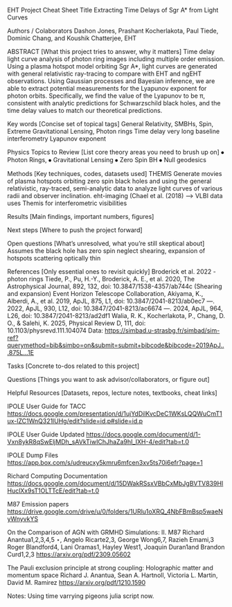 EHT Project Cheat Sheet
Title
Extracting Time Delays of Sgr A* from Light Curves

Authors / Colaborators
Dashon Jones, Prashant Kocherlakota, Paul Tiede, Dominic Chang, and Koushik Chatterjee, EHT

ABSTRACT
[What this project tries to answer, why it matters]
Time delay light curve analysis of photon ring images including multiple order emission. Using a plasma hotspot model orbiting
Sgr A*, light curves are generated with general relativistic ray-tracing to compare with EHT and ngEHT
observations. Using Gaussian processes and Bayesian inference, we are able to extract potential measurements
for the Lyapunov exponent for photon orbits. Specifically, we find the value of the Lyapunov to be π, consistent
with analytic predictions for Schwarzschild black holes, and the time delay values to match our theoretical
predictions.

Key words
[Concise set of topical tags]
General Relativity, SMBHs, Spin, Extreme Gravitational Lensing, Photon rings 
Time delay
very long baseline interferometry
Lyapunov exponent

Physics Topics to Review
[List core theory areas you need to brush up on]
⦁	Photon Rings, 
⦁	Gravitational Lensing
⦁	Zero Spin BH 
⦁	Null geodesics


Methods
[Key techniques, codes, datasets used]
THEMIS
Generate movies of plasma hotspots orbiting zero spin black holes and using the general relativistic, ray-traced, semi-analytic data to analyze light curves of various radii and observer inclination.
eht-imaging (Chael et al. (2018) --> VLBI data
uses Themis for interferometric visibilities

Results
[Main findings, important numbers, figures]


Next steps
[Where to push the project forward]




Open questions
[What’s unresolved, what you’re still skeptical about]
Assumes the black hole has zero spin
neglect shearing, expansion of hotspots scattering
optically thin



References
[Only essential ones to revisit quickly]
Broderick et al. 2022 - photon rings
Tiede, P., Pu, H.-Y., Broderick, A. E., et al. 2020, The Astrophysical Journal, 892, 132, doi: 10.3847/1538-4357/ab744c (Shearing and expansion)
Event Horizon Telescope Collaboration, Akiyama, K., Alberdi, A., et al. 2019, ApJL, 875, L1, doi: 10.3847/2041-8213/ab0ec7 —. 2022, ApJL, 930, L12, doi: 10.3847/2041-8213/ac6674 —. 2024, ApJL, 964, L26, doi: 10.3847/2041-8213/ad2df1
Walia, R. K., Kocherlakota, P., Chang, D. O., & Salehi, K. 2025, Physical Review D, 111, doi: 10.1103/physrevd.111.104074
Data: https://simbad.u-strasbg.fr/simbad/sim-ref?querymethod=bib&simbo=on&submit=submit+bibcode&bibcode=2019ApJ...875L...1E

Tasks
[Concrete to-dos related to this project]








Questions
[Things you want to ask advisor/collaborators, or figure out]




Helpful Resources
[Datasets, repos, lecture notes, textbooks, cheat links]

IPOLE User Guide for TACC 
https://docs.google.com/presentation/d/1ujYdDilKvcDeC1WKsLQQWuCmT1ux-lZC1WnQ321lUHg/edit?slide=id.p#slide=id.p

IPOLE User Guide Updated
https://docs.google.com/document/d/1-Vxn8ykR8qSwEljMDh_sAVkTiwIChJhaZa9hI_IXH-4/edit?tab=t.0

IPOLE Dump Files
https://app.box.com/s/udreucxy5kmru6mfcen3xv5ts70i6efr?page=1

Richard Computing Documentation 
https://docs.google.com/document/d/15DWakRSsxVBbCxMbJgBVTV839HIHuclXx9sT1OLTTcE/edit?tab=t.0

M87 Emission papers
https://drive.google.com/drive/u/0/folders/1URlu1oXRQ_4NbFBmBsp5waeNyWnyvkYS


On the Comparison of AGN with GRMHD Simulations: II. M87
Richard Anantua1,2,3,4,5 ⋆, Angelo Ricarte2,3, George Wong6,7, Razieh Emami,3 Roger Blandford4, Lani Oramas1, Hayley West1, Joaquin Duran1and Brandon Curd1,2,3
https://arxiv.org/pdf/2309.05602

The Pauli exclusion principle at strong coupling: Holographic matter and momentum space
Richard J. Anantua, Sean A. Hartnoll, Victoria L. Martin, David M. Ramirez
https://arxiv.org/pdf/1210.1590


Notes: 
Using time varrying pigeons julia script now. 
